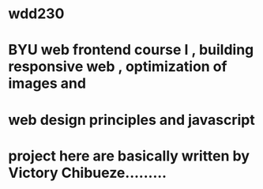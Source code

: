 # wdd230
# BYU web frontend course I , building responsive web , optimization of images and 
# web design principles and javascript 
# project here are basically written by Victory Chibueze.........